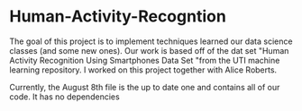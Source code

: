 # Human-Activity-Recogntion
The goal of this project is to implement techniques learned our data science classes (and some new ones).
Our work is based off of the dat set "Human Activity Recognition Using Smartphones Data Set "from the UTI machine learning repository.
I worked on this project together with Alice Roberts.

Currently, the August 8th file is the up to date one and contains all of our code. It has no dependencies

